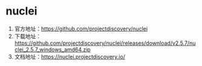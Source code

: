 # nuclei
1. 官方地址：https://github.com/projectdiscovery/nuclei
2. 下载地址：https://github.com/projectdiscovery/nuclei/releases/download/v2.5.7/nuclei_2.5.7_windows_amd64.zip
3. 文档地址：https://nuclei.projectdiscovery.io/